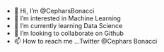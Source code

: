 - 👋 Hi, I’m @CepharsBonacci
- 👀 I’m interested in Machine Learning
- 🌱 I’m currently learning Data Science
- 💞️ I’m looking to collaborate on Github
- 📫 How to reach me ...Twitter @Cephars Bonacci

<!---
CepharsBonacci/CepharsBonacci is a ✨ special ✨ repository because its `README.md` (this file) appears on your GitHub profile.
You can click the Preview link to take a look at your changes.
--->
